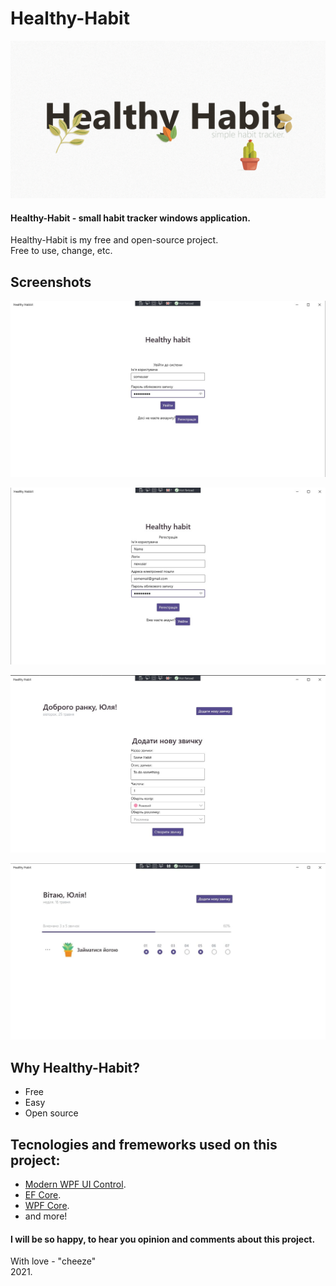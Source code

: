 # Healthy-Habit
![InterfaceScreenshot1](https://github.com/mynameischeezee/Healthy-Habit/blob/master/HealthyHabit.View/.misc/Screenshots/banner.png?raw=true)
#### Healthy-Habit - small habit tracker windows application.
Healthy-Habit is my free and open-source project.  
Free to use, change, etc.  

## Screenshots
![InterfaceScreenshot1](https://github.com/mynameischeezee/Healthy-Habit/blob/master/HealthyHabit.View/.misc/Screenshots/Screenshot_1.jpg?raw=true)

![InterfaceScreenshot2](https://github.com/mynameischeezee/Healthy-Habit/blob/master/HealthyHabit.View/.misc/Screenshots/Screenshot_2.jpg?raw=true)

![InterfaceScreenshot3](https://github.com/mynameischeezee/Healthy-Habit/blob/master/HealthyHabit.View/.misc/Screenshots/Screenshot_3.jpg?raw=true)

![InterfaceScreenshot4](https://github.com/mynameischeezee/Healthy-Habit/blob/master/HealthyHabit.View/.misc/Screenshots/Screenshot_4.jpg?raw=true)


## Why Healthy-Habit?  
- Free  
- Easy  
- Open source  
  
  
  
  
## Tecnologies and fremeworks used on this project:  
- [Modern WPF UI Control](https://github.com/Kinnara/ModernWpf/).    
- [EF Core](https://github.com/dotnet/efcore).    
- [WPF Core](https://github.com/dotnet/wpf).  
- and more!
  
  
  
#### I will be so happy, to hear you opinion and comments about this project.
  
With love - "cheeze"  
2021.
